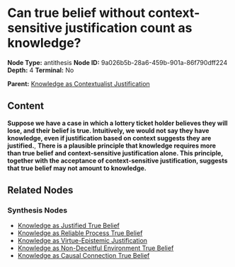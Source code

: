 # Can true belief without context-sensitive justification count as knowledge?

**Node Type:** antithesis
**Node ID:** 9a026b5b-28a6-459b-901a-86f790dff224
**Depth:** 4
**Terminal:** No

**Parent:** [Knowledge as Contextualist Justification](knowledge-as-contextualist-justification-synthesis-f80b47bc-225e-4236-9154-5481b639922e.md)

## Content

**Suppose we have a case in which a lottery ticket holder believes they will lose, and their belief is true. Intuitively, we would not say they have knowledge, even if justification based on context suggests they are justified.**, **There is a plausible principle that knowledge requires more than true belief and context-sensitive justification alone. This principle, together with the acceptance of context-sensitive justification, suggests that true belief may not amount to knowledge.**

## Related Nodes

### Synthesis Nodes

- [Knowledge as Justified True Belief](knowledge-as-justified-true-belief-synthesis-fbf3599b-bfcd-4487-bc6e-7062bdad41c5.md)
- [Knowledge as Reliable Process True Belief](knowledge-as-reliable-process-true-belief-synthesis-07237ed9-cb1d-4d95-8189-77ab963c2fe5.md)
- [Knowledge as Virtue-Epistemic Justification](knowledge-as-virtue-epistemic-justification-synthesis-f2514e6e-a0e9-42de-81be-fbe938b0b144.md)
- [Knowledge as Non-Deceitful Environment True Belief](knowledge-as-non-deceitful-environment-true-belief-synthesis-f43774c2-aa56-44b9-a72a-77d3744fb6db.md)
- [Knowledge as Causal Connection True Belief](knowledge-as-causal-connection-true-belief-synthesis-3f005416-dcc5-4922-bbb7-24536ec9c057.md)
